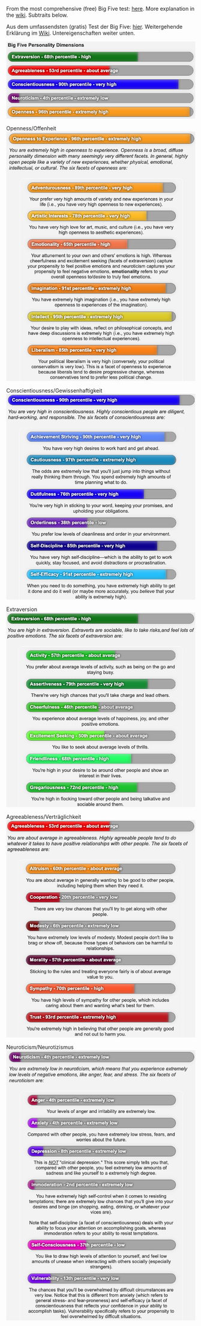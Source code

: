 From the most comprehensive (free) Big Five test: [here](https://www.personalityassessor.com/ipip-300/). More explanation in the [wiki](https://en.wikipedia.org/wiki/Big_Five_personality_traits). Subtraits below.   

Aus dem umfassendsten (gratis) Test der Big Five: [hier](https://www.personalityassessor.com/ipip-300/). Weitergehende Erklärung im [Wiki](https://de.wikipedia.org/wiki/Big_Five_(Psychologie)). Untereigenschaften weiter unten.

![Big-Five](bigfive.jpeg)


Openness/Offenheit  
![openness](openness.jpeg)

Conscientiousness/Gewissenhaftigkeit  
![consc](conscientiousness.jpeg)

Extraversion  
![extraversion](extraversion.jpeg)  

Agreeableness/Verträglichkeit  
![agreeableness](agreeableness.jpeg)

Neuroticism/Neurotizismus  
![neuroticism](neuroticism.jpeg)
